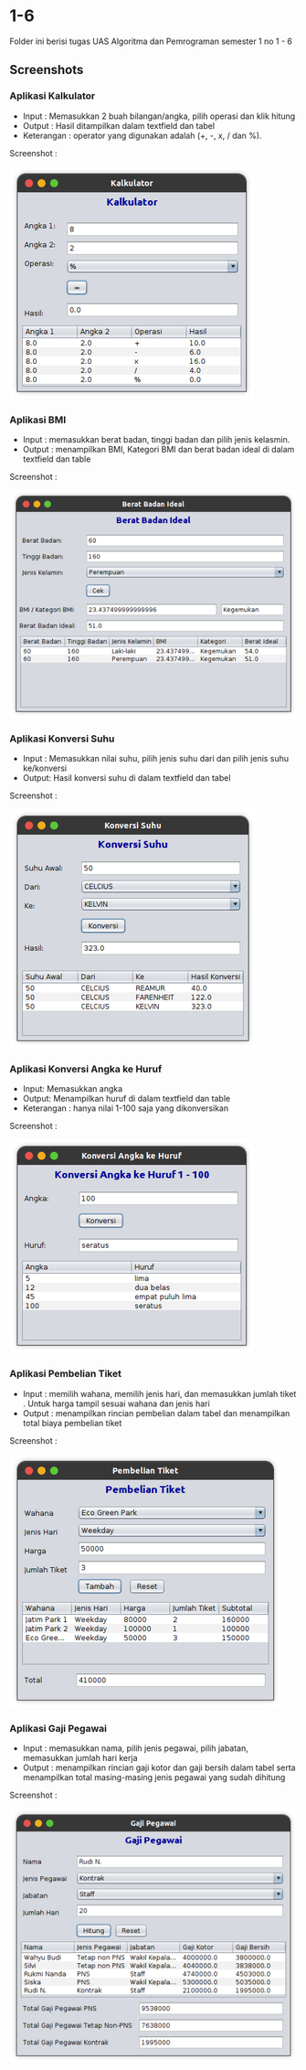 # 1-6
Folder ini berisi tugas UAS Algoritma dan Pemrograman semester 1 no 1 - 6

## Screenshots
### Aplikasi Kalkulator
- Input : Memasukkan 2 buah bilangan/angka, pilih operasi dan klik hitung
- Output : Hasil ditampilkan dalam textfield dan tabel
- Keterangan : operator yang digunakan adalah (+, -, x, / dan %).

Screenshot :

![Screenshot](https://github.com/harisfi/TP_ALPRO/blob/master/Semester1/UAS/1-6/ss0.png?raw=true)

### Aplikasi BMI
- Input : memasukkan berat badan, tinggi badan dan pilih jenis kelasmin.
- Output : menampilkan BMI, Kategori BMI dan berat badan ideal di dalam textfield dan table

Screenshot :

![Screenshot](https://github.com/harisfi/TP_ALPRO/blob/master/Semester1/UAS/1-6/ss1.png?raw=true)

### Aplikasi Konversi Suhu
- Input : Memasukkan nilai suhu, pilih jenis suhu dari dan pilih jenis suhu ke/konversi
- Output: Hasil konversi suhu di dalam textfield dan tabel

Screenshot :

![Screenshot](https://github.com/harisfi/TP_ALPRO/blob/master/Semester1/UAS/1-6/ss2.png?raw=true)

### Aplikasi Konversi Angka ke Huruf
- Input: Memasukkan angka
- Output: Menampilkan huruf di dalam textfield dan table
- Keterangan : hanya nilai 1-100 saja yang dikonversikan

Screenshot :

![Screenshot](https://github.com/harisfi/TP_ALPRO/blob/master/Semester1/UAS/1-6/ss3.png?raw=true)

### Aplikasi Pembelian Tiket
- Input : memilih wahana, memilih jenis hari, dan memasukkan jumlah tiket . Untuk harga tampil sesuai wahana dan jenis hari
- Output : menampilkan rincian pembelian dalam tabel dan menampilkan total biaya pembelian tiket

Screenshot :

![Screenshot](https://github.com/harisfi/TP_ALPRO/blob/master/Semester1/UAS/1-6/ss4.png?raw=true)

### Aplikasi Gaji Pegawai
- Input : memasukkan nama, pilih jenis pegawai, pilih jabatan, memasukkan jumlah hari kerja
- Output : menampilkan rincian gaji kotor dan gaji bersih dalam tabel serta menampilkan total masing-masing jenis pegawai yang sudah dihitung

Screenshot :

![Screenshot](https://github.com/harisfi/TP_ALPRO/blob/master/Semester1/UAS/1-6/ss5.png?raw=true)
